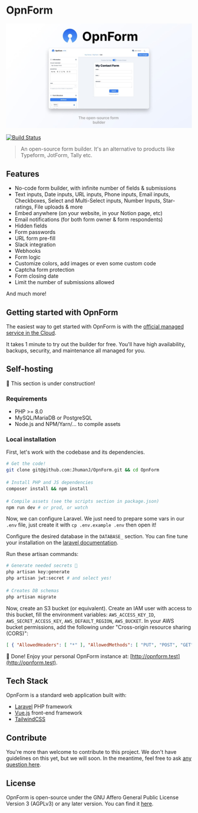# OpnForm

<p align="center">
<img src="https://github.com/JhumanJ/OpnForm/blob/main/public/img/social-preview.jpg?raw=true">
</p>

<a href="https://github.com/jhumanj/OpnForm/actions"><img src="https://github.com/jhumanj/laravel-vue-tailwind-spa/workflows/tests/badge.svg" alt="Build Status"></a>

> An open-source form builder. It's an alternative to products like Typeform, JotForm, Tally etc.

## Features

- No-code form builder, with infinite number of fields & submissions
- Text inputs, Date inputs, URL inputs, Phone inputs, Email inputs, Checkboxes, Select and Multi-Select inputs, Number Inputs, Star-ratings, File uploads & more 
- Embed anywhere (on your website, in your Notion page, etc)
- Email notifications (for both form owner & form respondents)
- Hidden fields
- Form passwords
- URL form pre-fill
- Slack integration
- Webhooks
- Form logic
- Customize colors, add images or even some custom code
- Captcha form protection
- Form closing date
- Limit the number of submissions allowed

And much more!

## Getting started with OpnForm

The easiest way to get started with OpnForm is with the [official managed service in the Cloud](https://opnform.com/).

It takes 1 minute to try out the builder for free. You'll have high availability, backups, security, and maintenance all managed for you.

## Self-hosting

🚧 This section is under construction!

### Requirements

- PHP >= 8.0
- MySQL/MariaDB or PostgreSQL
- Node.js and NPM/Yarn/... to compile assets

### Local installation

First, let's work with the codebase and its dependencies.

```bash
# Get the code!
git clone git@github.com:JhumanJ/OpnForm.git && cd OpnForm

# Install PHP and JS dependencies
composer install && npm install

# Compile assets (see the scripts section in package.json)
npm run dev # or prod, or watch
```

Now, we can configure Laravel. We just need to prepare some vars in our `.env` file, just create it with `cp .env.example .env` then open it!

Configure the desired database in the `DATABASE_` section. You can fine tune your installation on the [laravel documentation](https://laravel.com/docs/9.x).

Run these artisan commands:

```bash
# Generate needed secrets 🙈
php artisan key:generate
php artisan jwt:secret # and select yes!

# Creates DB schemas
php artisan migrate
```
Now, create an S3 bucket (or equivalent). Create an IAM user with access to this bucket, fill the environment variables: `AWS_ACCESS_KEY_ID`, `AWS_SECRET_ACCESS_KEY`, `AWS_DEFAULT_REGION`, `AWS_BUCKET`. In your AWS bucket permissions, add the following under "Cross-origin resource sharing (CORS)": 
```json
[ { "AllowedHeaders": [ "*" ], "AllowedMethods": [ "PUT", "POST", "GET", "DELETE" ], "AllowedOrigins": [ "*" ], "ExposeHeaders": [] } ]
```

🎉 Done! Enjoy your personal OpnForm instance at: [http://opnform.test](http://opnform.test).

## Tech Stack

OpnForm is a standard web application built with:
- [Laravel](https://laravel.com/) PHP framework
- [Vue.js](https://vuejs.org/) front-end framework
- [TailwindCSS](https://tailwindcss.com/)

## Contribute
You're more than welcome to contribute to this project. We don't have guidelines on this yet, but we will soon. In the meantime, feel free to ask [any question here](https://github.com/JhumanJ/OpnForm/discussions).

## License
OpnForm is open-source under the GNU Affero General Public License Version 3 (AGPLv3) or any later version. You can find it [here](https://github.com/JhumanJ/OpnForm/blob/main/LICENSE).

